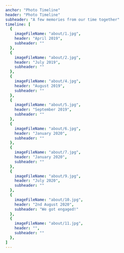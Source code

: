 ```yaml
---
anchor: "Photo Timeline"
header: "Photo Timeline"
subheader: "A few memories from our time together"
timeline: [
  {
    imageFileName: "about/1.jpg",
    header: "April 2019",
    subheader: ""
  },
  {
    imageFileName: "about/2.jpg",
    header: "July 2019",
    subheader: ""
  },
  {
    imageFileName: "about/4.jpg",
    header: "August 2019",
    subheader: ""
  },
  {
    imageFileName: "about/5.jpg",
    header: "September 2019",
    subheader: ""
  },
  {
    imageFileName: "about/6.jpg",
    header: "January 2020",
    subheader: ""
  },
  {
    imageFileName: "about/7.jpg",
    header: "January 2020",
    subheader: ""
  },
  {
    imageFileName: "about/9.jpg",
    header: "July 2020",
    subheader: ""
  },
  {
    imageFileName: "about/10.jpg",
    header: "2nd August 2020",
    subheader: "We got engaged!"
  },
  {
    imageFileName: "about/11.jpg",
    header: "",
    subheader: ""
  },
]
---
```

